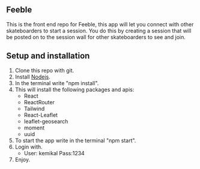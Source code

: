 ## Feeble

This is the front end repo for Feeble, this app will let you connect with other skateboarders to start a session. You do this by creating a session that will be posted on to the session wall for other skateboarders to see and join.

  

## Setup and installation

1. Clone this repo with git.
2. Install [Nodejs](https://nodejs.org/en/).
3. In the terminal write "npm install".
4. This will install the following packages and apis: 
	* React
	* ReactRouter
	* Tailwind
	* React-Leaflet
	* leaflet-geosearch
	* moment
	* uuid			
5. To start the app write in the terminal "npm start".	
6. Login  with.
	* User: kemikal Pass:1234
7. Enjoy.
